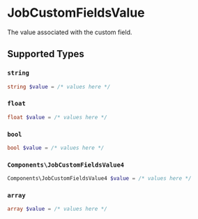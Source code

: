# JobCustomFieldsValue

The value associated with the custom field.


## Supported Types

### `string`

```php
string $value = /* values here */
```

### `float`

```php
float $value = /* values here */
```

### `bool`

```php
bool $value = /* values here */
```

### `Components\JobCustomFieldsValue4`

```php
Components\JobCustomFieldsValue4 $value = /* values here */
```

### `array`

```php
array $value = /* values here */
```

